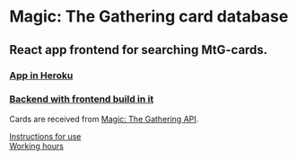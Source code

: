 # Magic: The Gathering card database

## React app frontend for searching MtG-cards.

### [App in Heroku](https://mtg-card-database.herokuapp.com/)
### [Backend with frontend build in it](https://github.com/villeverkkonen/mtg-database-backend)

Cards are received from [Magic: The Gathering API](https://docs.magicthegathering.io/).

[Instructions for use](documentation/instructions.md)
<br />
[Working hours](documentation/workinghours.md)